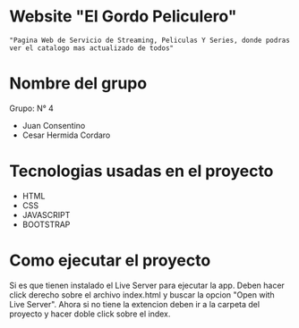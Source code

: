 # Website "El Gordo Peliculero"

    "Pagina Web de Servicio de Streaming, Peliculas Y Series, donde podras ver el catalogo mas actualizado de todos"

# Nombre del grupo

Grupo: N° 4
- Juan Consentino
- Cesar Hermida Cordaro

# Tecnologias usadas en el proyecto

- HTML
- CSS
- JAVASCRIPT
- BOOTSTRAP

# Como ejecutar el proyecto

Si es que tienen instalado el Live Server para ejecutar la app. Deben hacer click derecho sobre el archivo index.html y buscar la opcion "Open with Live Server". Ahora si no tiene la extencion deben ir a la carpeta del proyecto y hacer doble click sobre el index.
